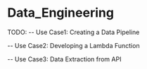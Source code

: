 # Data_Engineering

TODO:
-- Use Case1: Creating a Data Pipeline 

-- Use Case2: Developing a Lambda Function

-- Use Case3: Data Extraction from API
  
